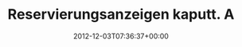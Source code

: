 ---
retweeted: false
source: <a href="http://janetter.net/" rel="nofollow">Janetter</a>
entities:
  hashtags: []
  symbols: []
  user_mentions: []
  urls: []
display_text_range:
- '0'
- '58'
favorite_count: '0'
id_str: '275503794501062656'
truncated: false
retweet_count: '0'
id: '275503794501062656'
created_at: Mon Dec 03 07:36:37 +0000 2012
favorited: false
full_text: Reservierungsanzeigen kaputt. A.k.a. Reise nach Jerusalem.
lang: de
tags:
- pesos:twitter
date: '2012-12-03T07:36:37+00:00'
src: https://twitter.com/bascht/status/275503794501062656
original_url: https://twitter.com/bascht/status/275503794501062656
type: twitter_tweet
text: Reservierungsanzeigen kaputt. A.k.a. Reise nach Jerusalem.
title: Reservierungsanzeigen kaputt. A

---